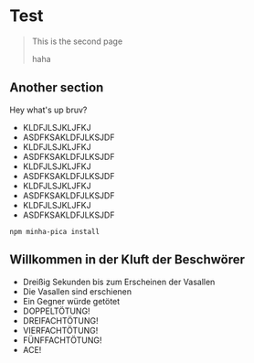 # Test
> This is the second page
>
> haha

## Another section
Hey what's up bruv?
- KLDFJLSJKLJFKJ
- ASDFKSAKLDFJLKSJDF
- KLDFJLSJKLJFKJ
- ASDFKSAKLDFJLKSJDF
- KLDFJLSJKLJFKJ
- ASDFKSAKLDFJLKSJDF
- KLDFJLSJKLJFKJ
- ASDFKSAKLDFJLKSJDF
- KLDFJLSJKLJFKJ
- ASDFKSAKLDFJLKSJDF

`````
npm minha-pica install
`````
## Willkommen in der Kluft der Beschwörer
- Dreißig Sekunden bis zum Erscheinen der Vasallen
- Die Vasallen sind erschienen
- Ein Gegner würde getötet
- DOPPELTÖTUNG!
- DREIFACHTÖTUNG!
- VIERFACHTÖTUNG!
- FÜNFFACHTÖTUNG!
- ACE!